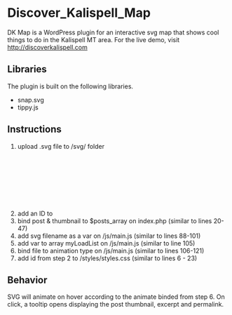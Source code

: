 # Discover_Kalispell_Map
DK Map is a WordPress plugin for an interactive svg map that shows cool things to do in the Kalispell MT area. For the live demo, visit http://discoverkalispell.com

## Libraries
The plugin is built on the following libraries.
+ snap.svg
+ tippy.js

## Instructions
1. upload .svg file to /svg/ folder
2. add an ID to <svg> element
3. bind post & thumbnail to $posts_array on index.php (similar to lines 20-47)
4. add svg filename as a var on /js/main.js (similar to lines 88-101)
5. add var to array myLoadList on /js/main.js (similar to line 105)
6. bind file to animation type on /js/main.js (similar to lines 106-121)
7. add id from step 2 to /styles/styles.css (similar to lines 6 - 23)

## Behavior
SVG will animate on hover according to the animate binded from step 6. On click, a tooltip opens displaying the post thumbnail, excerpt and permalink.